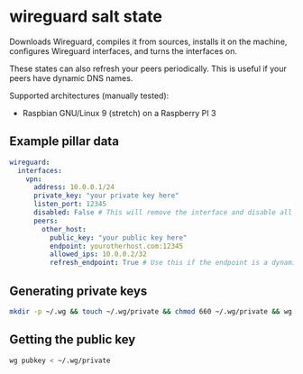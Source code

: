 # wireguard salt state
Downloads Wireguard, compiles it from sources, installs it on the machine, configures Wireguard interfaces,
and turns the interfaces on.

These states can also refresh your peers periodically. This is useful if your peers have dynamic DNS names.

Supported architectures (manually tested):
- Raspbian GNU/Linux 9 (stretch) on a Raspberry PI 3

## Example pillar data
```yaml
wireguard:
  interfaces:
    vpn:
      address: 10.0.0.1/24
      private_key: "your private key here"
      listen_port: 12345
      disabled: False # This will remove the interface and disable all associated services
      peers:
        other_host:
          public_key: "your public key here"
          endpoint: yourotherhost.com:12345
          allowed_ips: 10.0.0.2/32
          refresh_endpoint: True # Use this if the endpoint is a dynamic DNS name. This will refresh the peer's endpoint every minute.
```

## Generating private keys
```bash
mkdir -p ~/.wg && touch ~/.wg/private && chmod 660 ~/.wg/private && wg genkey > ~/.wg/private
```

## Getting the public key
```bash
wg pubkey < ~/.wg/private
```